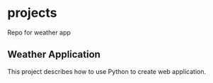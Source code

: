 # projects
Repo for weather app 
## Weather Application

This project describes how to use Python to create web application.
